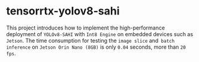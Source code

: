 # tensorrtx-yolov8-sahi
This project introduces how to implement the high-performance deployment of `YOLOv8-SAHI` with `Int8 Engine` on embedded devices such as `Jetson`. The time consumption for testing the `image slice` and` batch inference` on `Jetson Orin Nano (8GB)` is only `0.04` seconds, more than `20 fps`.
